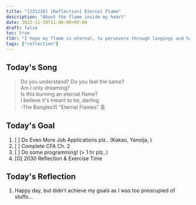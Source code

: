 ```yaml
---
title: "[221130] [Reflection] Eternal Flame"
description: "About the flame inside my heart"
date: 2022-11-30T11:00:00+09:00
draft: false
toc: true
tldr: "I hope my flame is eternal, to persevere through longings and hardships."
tags: ["reflection"]
---
```


## Today's Song

>   Do you understand? Do you feel the same? \
    Am I only dreaming? \
    Is this burning an eternal flame? \
    I believe it's meant to be, darling \
    -The Bangles의 "Eternal Flames" 중

## Today's Goal
1. [ ] Do Even More Job Applications plz.. (Kakao, Yanolja, )
2. [ ] Complete CFA Ch. 2
3. [ ] Do some programming! (> 1 hr plz..)
4. [O] 2030 Reflection & Exercise Time

## Today's Reflection
1. Happy day, but didn't achieve my goals as I was too preocupied of stuffs...
